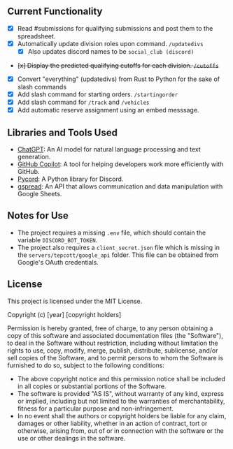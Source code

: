 ## Current Functionality
- [x] Read #submissions for qualifying submissions and post them to the spreadsheet.
- [x] Automatically update division roles upon command. `/updatedivs`
    - [x] Also updates discord names to be `social_club (discord)`
- ~~[x] Display the predicted qualifying cutoffs for each division. `/cutoffs`~~
- [x] Convert "everything" (updatedivs) from Rust to Python for the sake of slash commands
- [x] Add slash command for starting orders. `/startingorder`
- [x] Add slash command for `/track` and `/vehicles`
- [x] Add automatic reserve assignment using an embed messsage.

## Libraries and Tools Used
- [ChatGPT](https://openai.com/blog/chatgpt/): An AI model for natural language processing and text generation.
- [GitHub Copilot](https://github.com/features/copilot): A tool for helping developers work more efficiently with GitHub.
- [Pycord](https://docs.pycord.dev/en/stable/api/index.html): A Python library for Discord.
- [gspread](https://docs.gspread.org/en/latest/user-guide.html): An API that allows communication and data manipulation with Google Sheets.

## Notes for Use
- The project requires a missing `.env` file, which should contain the variable `DISCORD_BOT_TOKEN`.
- The project also requires a `client_secret.json` file which is missing in the `servers/tepcott/google_api` folder. This file can be obtained from Google's OAuth credentials.

## License
This project is licensed under the MIT License.

Copyright (c) [year] [copyright holders]

Permission is hereby granted, free of charge, to any person obtaining a copy of this software and associated documentation files (the "Software"), to deal in the Software without restriction, including without limitation the rights to use, copy, modify, merge, publish, distribute, sublicense, and/or sell copies of the Software, and to permit persons to whom the Software is furnished to do so, subject to the following conditions:

- The above copyright notice and this permission notice shall be included in all copies or substantial portions of the Software.
- The software is provided "AS IS", without warranty of any kind, express or implied, including but not limited to the warranties of merchantability, fitness for a particular purpose and non-infringement.
- In no event shall the authors or copyright holders be liable for any claim, damages or other liability, whether in an action of contract, tort or otherwise, arising from, out of or in connection with the software or the use or other dealings in the software.
